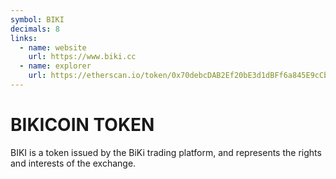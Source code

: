 ```yaml
---
symbol: BIKI
decimals: 8
links:
  - name: website
    url: https://www.biki.cc
  - name: explorer
    url: https://etherscan.io/token/0x70debcDAB2Ef20bE3d1dBFf6a845E9cCb6E46930
---
```


# BIKICOIN TOKEN

BIKI is a token issued by the BiKi trading platform, and represents the rights and interests of the exchange.
